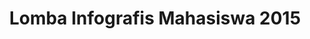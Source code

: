 ---
layout:   certificate
title:    "Lomba Infografis Mahasiswa 2015"
slug:     comptechfest
category: lomba
issuer:   "HMIK Universitas Telkom"
---